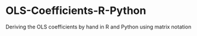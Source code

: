 # OLS-Coefficients-R-Python
Deriving the OLS coefficients by hand in R and Python using matrix notation
